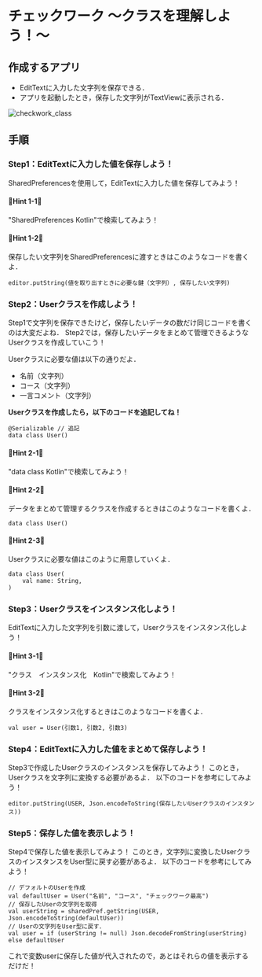 # チェックワーク 〜クラスを理解しよう！〜

## 作成するアプリ
- EditTextに入力した文字列を保存できる．
- アプリを起動したとき，保存した文字列がTextViewに表示される．

![checkwork_class](https://user-images.githubusercontent.com/49048577/144717724-5c698e20-e04b-4821-865d-bae86dd10e6e.png)

## 手順
### Step1：EditTextに入力した値を保存しよう！
SharedPreferencesを使用して，EditTextに入力した値を保存してみよう！

#### 🚨Hint 1-1🚨
"SharedPreferences Kotlin"で検索してみよう！

#### 🚨Hint 1-2🚨
保存したい文字列をSharedPreferencesに渡すときはこのようなコードを書くよ．
```
editor.putString(値を取り出すときに必要な鍵（文字列）, 保存したい文字列)
```

### Step2：Userクラスを作成しよう！
Step1で文字列を保存できたけど，保存したいデータの数だけ同じコードを書くのは大変だよね．
Step2では，保存したいデータをまとめて管理できるようなUserクラスを作成していこう！

Userクラスに必要な値は以下の通りだよ．
- 名前（文字列）
- コース（文字列）
- 一言コメント（文字列）

**Userクラスを作成したら，以下のコードを追記してね！**
```
@Serializable // 追記
data class User()
```

#### 🚨Hint 2-1🚨
"data class Kotlin"で検索してみよう！

#### 🚨Hint 2-2🚨
データをまとめて管理するクラスを作成するときはこのようなコードを書くよ．
```
data class User()
```

#### 🚨Hint 2-3🚨
Userクラスに必要な値はこのように用意していくよ．
```
data class User(
    val name: String,
)
```

### Step3：Userクラスをインスタンス化しよう！
EditTextに入力した文字列を引数に渡して，Userクラスをインスタンス化しよう！

#### 🚨Hint 3-1🚨
"クラス　インスタンス化　Kotlin"で検索してみよう！

#### 🚨Hint 3-2🚨
クラスをインスタンス化するときはこのようなコードを書くよ．
```
val user = User(引数1, 引数2, 引数3)
```

### Step4：EditTextに入力した値をまとめて保存しよう！
Step3で作成したUserクラスのインスタンスを保存してみよう！
このとき，Userクラスを文字列に変換する必要があるよ．
以下のコードを参考にしてみよう！
```
editor.putString(USER, Json.encodeToString(保存したいUserクラスのインスタンス))
```

### Step5：保存した値を表示しよう！
Step4で保存した値を表示してみよう！
このとき，文字列に変換したUserクラスのインスタンスをUser型に戻す必要があるよ．
以下のコードを参考にしてみよう！
```
// デフォルトのUserを作成
val defaultUser = User("名前", "コース", "チェックワーク最高")
// 保存したUserの文字列を取得
val userString = sharedPref.getString(USER, Json.encodeToString(defaultUser))
// Userの文字列をUser型に戻す．
val user = if (userString != null) Json.decodeFromString(userString) else defaultUser
```

これで変数userに保存した値が代入されたので，あとはそれらの値を表示するだけだ！
